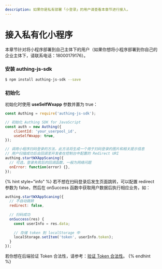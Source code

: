 ```yaml
---
description: 如果你是私有部署「小登录」的用户请查看本章节进行接入。
---
```


# 接入私有化小程序

本章节针对将小程序部署到自己主体下的用户（如果你想将小程序部署到你自己的企业主体下，请联系电话：18000179176）。

### 安装 authing-js-sdk

```bash
$ npm install authing-js-sdk --save
```

### **初始化**

初始化时使用 **useSelfWxapp** 参数并置为 true：

```javascript
const Authing = require('authing-js-sdk');

// 初始化 Authing SDK for JavaScript
const auth = new Authing({
    clientId: 'your_userpool_id',
    useSelfWxapp: true,
});

// 调用小程序扫码登录的方法，此方法将生成一个用于扫码登录的图片和相关提示信息
// 用户扫描成功后会回调至开发者在控制台中配置的 Redirect URI
authing.startWXAppScaning({
  // 可选，登录失败后的回调函数，一般为网络问题
  onError: function(error) {}, 
});
```

{% hint style="info" %}
若不想在扫码登录后发生页面跳转，可以配置 redirect 参数为 false，然后在 onSuccess 函数中获取用户数据后执行相应业务，如：

```javascript
authing.startWXAppScaning({
  // 不自动跳转
  redirect: false,
  
  // 扫码成功
  onSuccess(res) {
    const userInfo = res.data;
    
    // 存储 token 到 localStorage 中
    localStorage.setItem('token', userInfo.token);
  }
});
```

若你想在后端验证 Token 合法性，请参考：[验证 Token 合法性](https://learn.authing.cn/authing/advanced/authentication/verify-jwt-token)。
{% endhint %}

